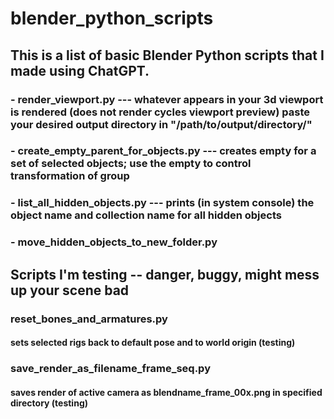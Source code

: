# blender_python_scripts

## This is a list of basic Blender Python scripts that I made using ChatGPT.

### - render_viewport.py --- whatever appears in your 3d viewport is rendered (does not render cycles viewport preview) paste your desired output directory in "/path/to/output/directory/"

### - create_empty_parent_for_objects.py --- creates empty for a set of selected objects; use the empty to control transformation of group

### - list_all_hidden_objects.py --- prints (in system console) the object name and collection name for all hidden objects

### - move_hidden_objects_to_new_folder.py

## Scripts I'm testing -- danger, buggy, might mess up your scene bad

### reset_bones_and_armatures.py
#### sets selected rigs back to default pose and to world origin (testing)

### save_render_as_filename_frame_seq.py
#### saves render of active camera as blendname_frame_00x.png in specified directory (testing)
